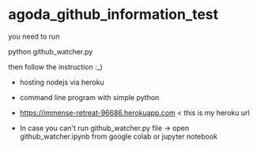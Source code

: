 # agoda_github_information_test

you need to run

python github_watcher.py

then follow the instruction
:_)

- hosting nodejs via heroku
- command line program with simple python
- https://immense-retreat-96686.herokuapp.com    < this is my heroku url

- In case you can't run github_watcher.py file -> open github_watcher.ipynb from google colab or jupyter notebook 
